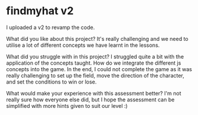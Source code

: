 # findmyhat v2

I uploaded a v2 to revamp the code.


What did you like about this project?
It's really challenging and we need to utilise a lot of different concepts we have learnt in the lessons.

What did you struggle with in this project?
I struggled quite a bit with the application of the concepts taught. How do we integrate the different js concepts into the game. In the end, I could not complete the game as it was really challenging to set up the field, move the direction of the character, and set the conditions to win or lose.

What would make your experience with this assessment better?
I'm not really sure how everyone else did, but I hope the assessment can be simplified with more hints given to suit our level :)


